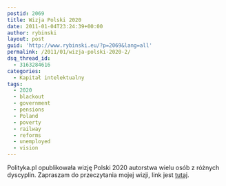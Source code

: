 ```yaml
---
postid: 2069
title: Wizja Polski 2020
date: 2011-01-04T23:24:39+00:00
author: rybinski
layout: post
guid: 'http://www.rybinski.eu/?p=2069&lang=all'
permalink: /2011/01/wizja-polski-2020-2/
dsq_thread_id:
  - 3163284616
categories:
  - Kapitał intelektualny
tags:
  - 2020
  - blackout
  - government
  - pensions
  - Poland
  - poverty
  - railway
  - reforms
  - unemployed
  - vision
---
```

Polityka.pl opublikowała wizję Polski 2020 autorstwa wielu osób z różnych dyscyplin. Zapraszam do przeczytania mojej wizji, link jest [tutaj](http://www.polityka.pl/polska2020/1511938,1,wysiadam-na-centralnym-ciemno-i-zimno.read).
